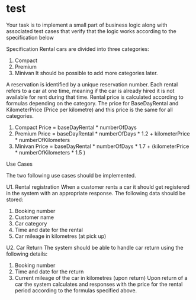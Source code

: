 # test
Your task is to implement a small part of business logic along with associated test cases that verify that the logic works according to the specification below

Specification
Rental cars are divided into three categories:
1. Compact
2. Premium
3. Minivan
It should be possible to add more categories later.

A reservation is identified by a unique reservation number. Each rental refers to a car at one time, meaning if the car is already hired it is not available for rent during that time. Rental price is calculated according to formulas depending on the category. The price for BaseDayRental and KilometerPrice (Price per kilometre) and this price is the same for all categories.

1. Compact Price = baseDayRental * numberOfDays
2. Premium Price = baseDayRental * numberOfDays * 1.2 + kilometerPrice * numberOfKilometers
3. Minivan Price = baseDayRental * numberOfDays * 1.7 + (kilometerPrice * numberOfKilometers * 1.5 )


Use Cases 

The two following use cases should be implemented.

U1. Rental registration When a customer rents a car it should get registered in the system with an appropriate response. The following data should be stored:
1. Booking number
2. Customer name
4. Car category
5. Time and date for the rental
6. Car mileage in kilometres (at pick up)

U2. Car Return The system should be able to handle car return using the following details:
1. Booking number
2. Time and date for the return
3. Current mileage of the car in kilometres (upon return)
Upon return of a car the system calculates and responses with the price for the rental period according to the formulas specified above.
